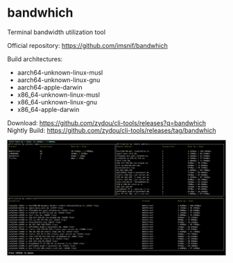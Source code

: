 # bandwhich

Terminal bandwidth utilization tool

Official repository: https://github.com/imsnif/bandwhich

Build architectures:

- aarch64-unknown-linux-musl
- aarch64-unknown-linux-gnu
- aarch64-apple-darwin
- x86_64-unknown-linux-musl
- x86_64-unknown-linux-gnu
- x86_64-apple-darwin

Download: https://github.com/zydou/cli-tools/releases?q=bandwhich
Nightly Build: https://github.com/zydou/cli-tools/releases/tag/bandwhich

![demo](https://raw.githubusercontent.com/imsnif/bandwhich/cf9b9f063420b153225d4e2ff49e22a2f97dbddf/res/demo.gif)
